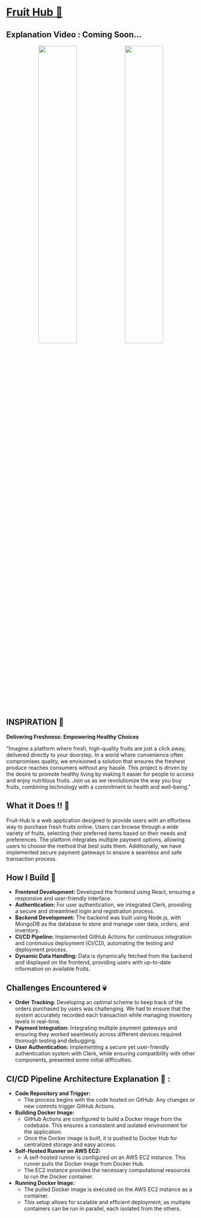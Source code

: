 # [Fruit Hub 🍉](https://freshfruithub.vercel.app/)

## **Explanation Video : Coming Soon...**

<p align="center">
  <img src="https://github.com/user-attachments/assets/07654c36-be7d-4e39-a431-0b9836dc8941" width="45%"/>
  <img src="https://github.com/user-attachments/assets/37c70a10-e8d6-45d9-9ddc-c467883026d9" width="45%"/>
</p>

## INSPIRATION 🌟

**Delivering Freshness: Empowering Healthy Choices**

"Imagine a platform where fresh, high-quality fruits are just a click away, delivered directly to your doorstep. In a world where convenience often compromises quality, we envisioned a solution that ensures the freshest produce reaches consumers without any hassle. This project is driven by the desire to promote healthy living by making it easier for people to access and enjoy nutritious fruits. Join us as we revolutionize the way you buy fruits, combining technology with a commitment to health and well-being."

## What it Does !! 👷

Fruit-Hub is a web application designed to provide users with an effortless way to purchase fresh fruits online. Users can browse through a wide variety of fruits, selecting their preferred items based on their needs and preferences. The platform integrates multiple payment options, allowing users to choose the method that best suits them. Additionally, we have implemented secure payment gateways to ensure a seamless and safe transaction process.

## How I Build 🔧

- **Frontend Development:** Developed the frontend using React, ensuring a responsive and user-friendly interface.
- **Authentication:** For user authentication, we integrated Clerk, providing a secure and streamlined login and registration process.
- **Backend Development:** The backend was built using Node.js, with MongoDB as the database to store and manage user data, orders, and inventory.
- **CI/CD Pipeline:** Implemented GitHub Actions for continuous integration and continuous deployment (CI/CD), automating the testing and deployment process.
- **Dynamic Data Handling:** Data is dynamically fetched from the backend and displayed on the frontend, providing users with up-to-date information on available fruits.

## Challenges Encountered 💀

- **Order Tracking:** Developing an optimal scheme to keep track of the orders purchased by users was challenging. We had to ensure that the system accurately recorded each transaction while managing inventory levels in real-time.
- **Payment Integration:** Integrating multiple payment gateways and ensuring they worked seamlessly across different devices required thorough testing and debugging.
- **User Authentication:** Implementing a secure yet user-friendly authentication system with Clerk, while ensuring compatibility with other components, presented some initial difficulties.

## CI/CD Pipeline Architecture Explanation 🔗 : 

- **Code Repository and Trigger:**
  - The process begins with the code hosted on GitHub. Any changes or new commits trigger GitHub Actions.
- **Building Docker Image:**
  - GitHub Actions are configured to build a Docker image from the codebase. This ensures a consistent and isolated environment for the application.
  - Once the Docker image is built, it is pushed to Docker Hub for centralized storage and easy access.
- **Self-Hosted Runner on AWS EC2:**
  - A self-hosted runner is configured on an AWS EC2 instance. This runner pulls the Docker image from Docker Hub.
  - The EC2 instance provides the necessary computational resources to run the Docker container.
- **Running Docker Image:**
  - The pulled Docker image is executed on the AWS EC2 instance as a container.
  - This setup allows for scalable and efficient deployment, as multiple containers can be run in parallel, each isolated from the others.
